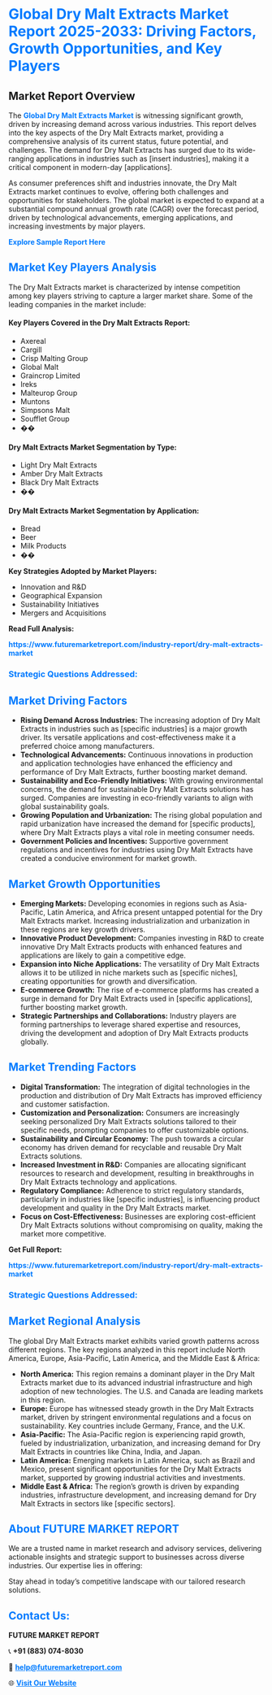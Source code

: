 <h1 style="color: #007BFF;">Global Dry Malt Extracts Market Report 2025-2033: Driving Factors, Growth Opportunities, and Key Players</h1>

<section id="overview">
<h2>Market Report Overview</h2>
<p>The <a href="https://www.futuremarketreport.com/industry-report/dry-malt-extracts-market" style="color: #007BFF; text-decoration: none;"><strong>Global Dry Malt Extracts Market</strong></a> is witnessing significant growth, driven by increasing demand across various industries. This report delves into the key aspects of the Dry Malt Extracts market, providing a comprehensive analysis of its current status, future potential, and challenges. The demand for Dry Malt Extracts has surged due to its wide-ranging applications in industries such as [insert industries], making it a critical component in modern-day [applications].</p>
<p>As consumer preferences shift and industries innovate, the Dry Malt Extracts market continues to evolve, offering both challenges and opportunities for stakeholders. The global market is expected to expand at a substantial compound annual growth rate (CAGR) over the forecast period, driven by technological advancements, emerging applications, and increasing investments by major players.</p>
</section>

<section id="overview">
<p><a href="https://www.futuremarketreport.com/request-sample/reportId=116972" style="color: #007BFF; text-decoration: none;"><strong>Explore Sample Report Here</strong></a></p>
</section>

<section id="key-players">
<h2 style="color: #007BFF;">Market Key Players Analysis</h2>
<p>The Dry Malt Extracts market is characterized by intense competition among key players striving to capture a larger market share. Some of the leading companies in the market include:</p>
<h4>Key Players Covered in the Dry Malt Extracts Report:</h4>
<ul><li>Axereal</li><li>Cargill</li><li>Crisp Malting Group</li><li>Global Malt</li><li>Graincrop Limited</li><li>Ireks</li><li>Malteurop Group</li><li>Muntons</li><li>Simpsons Malt</li><li>Soufflet Group</li><li>��</li></ul>
<h4>Dry Malt Extracts Market Segmentation by Type:</h4>
<ul><li>Light Dry Malt Extracts</li><li>Amber Dry Malt Extracts</li><li>Black Dry Malt Extracts</li><li>��</li></ul>

<h4>Dry Malt Extracts Market Segmentation by Application:</h4>
<ul><li>Bread</li><li>Beer</li><li>Milk Products</li><li>��</li></ul>
<p><strong>Key Strategies Adopted by Market Players:</strong></p>
<ul>
<li>Innovation and R&D</li>
<li>Geographical Expansion</li>
<li>Sustainability Initiatives</li>
<li>Mergers and Acquisitions</li>
</ul>
</section>

<section>
<p><strong>Read Full Analysis: </strong></p><a href="https://www.futuremarketreport.com/industry-report/dry-malt-extracts-market" style="color: #007BFF; text-decoration: none;"><strong>https://www.futuremarketreport.com/industry-report/dry-malt-extracts-market</strong></a>
<h3 style="color: #007BFF;">Strategic Questions Addressed:</h3>
</section>

<section id="driving-factors">
<h2 style="color: #007BFF;">Market Driving Factors</h2>
<ul>
<li><strong>Rising Demand Across Industries:</strong> The increasing adoption of Dry Malt Extracts in industries such as [specific industries] is a major growth driver. Its versatile applications and cost-effectiveness make it a preferred choice among manufacturers.</li>
<li><strong>Technological Advancements:</strong> Continuous innovations in production and application technologies have enhanced the efficiency and performance of Dry Malt Extracts, further boosting market demand.</li>
<li><strong>Sustainability and Eco-Friendly Initiatives:</strong> With growing environmental concerns, the demand for sustainable Dry Malt Extracts solutions has surged. Companies are investing in eco-friendly variants to align with global sustainability goals.</li>
<li><strong>Growing Population and Urbanization:</strong> The rising global population and rapid urbanization have increased the demand for [specific products], where Dry Malt Extracts plays a vital role in meeting consumer needs.</li>
<li><strong>Government Policies and Incentives:</strong> Supportive government regulations and incentives for industries using Dry Malt Extracts have created a conducive environment for market growth.</li>
</ul>
</section>

<section id="growth-opportunities">
<h2 style="color: #007BFF;">Market Growth Opportunities</h2>
<ul>
<li><strong>Emerging Markets:</strong> Developing economies in regions such as Asia-Pacific, Latin America, and Africa present untapped potential for the Dry Malt Extracts market. Increasing industrialization and urbanization in these regions are key growth drivers.</li>
<li><strong>Innovative Product Development:</strong> Companies investing in R&D to create innovative Dry Malt Extracts products with enhanced features and applications are likely to gain a competitive edge.</li>
<li><strong>Expansion into Niche Applications:</strong> The versatility of Dry Malt Extracts allows it to be utilized in niche markets such as [specific niches], creating opportunities for growth and diversification.</li>
<li><strong>E-commerce Growth:</strong> The rise of e-commerce platforms has created a surge in demand for Dry Malt Extracts used in [specific applications], further boosting market growth.</li>
<li><strong>Strategic Partnerships and Collaborations:</strong> Industry players are forming partnerships to leverage shared expertise and resources, driving the development and adoption of Dry Malt Extracts products globally.</li>
</ul>
</section>

<section id="trending-factors">
<h2 style="color: #007BFF;">Market Trending Factors</h2>
<ul>
<li><strong>Digital Transformation:</strong> The integration of digital technologies in the production and distribution of Dry Malt Extracts has improved efficiency and customer satisfaction.</li>
<li><strong>Customization and Personalization:</strong> Consumers are increasingly seeking personalized Dry Malt Extracts solutions tailored to their specific needs, prompting companies to offer customizable options.</li>
<li><strong>Sustainability and Circular Economy:</strong> The push towards a circular economy has driven demand for recyclable and reusable Dry Malt Extracts solutions.</li>
<li><strong>Increased Investment in R&D:</strong> Companies are allocating significant resources to research and development, resulting in breakthroughs in Dry Malt Extracts technology and applications.</li>
<li><strong>Regulatory Compliance:</strong> Adherence to strict regulatory standards, particularly in industries like [specific industries], is influencing product development and quality in the Dry Malt Extracts market.</li>
<li><strong>Focus on Cost-Effectiveness:</strong> Businesses are exploring cost-efficient Dry Malt Extracts solutions without compromising on quality, making the market more competitive.</li>
</ul>
</section>

<section>
<p><strong>Get Full Report: </strong></p><a href="https://www.futuremarketreport.com/industry-report/dry-malt-extracts-market" style="color: #007BFF; text-decoration: none;"><strong>https://www.futuremarketreport.com/industry-report/dry-malt-extracts-market</strong></a>
<h3 style="color: #007BFF;">Strategic Questions Addressed:</h3>
</section>


<section id="regional-analysis">
<h2 style="color: #007BFF;">Market Regional Analysis</h2>
<p>The global Dry Malt Extracts market exhibits varied growth patterns across different regions. The key regions analyzed in this report include North America, Europe, Asia-Pacific, Latin America, and the Middle East & Africa:</p>
<ul>
<li><strong>North America:</strong> This region remains a dominant player in the Dry Malt Extracts market due to its advanced industrial infrastructure and high adoption of new technologies. The U.S. and Canada are leading markets in this region.</li>
<li><strong>Europe:</strong> Europe has witnessed steady growth in the Dry Malt Extracts market, driven by stringent environmental regulations and a focus on sustainability. Key countries include Germany, France, and the U.K.</li>
<li><strong>Asia-Pacific:</strong> The Asia-Pacific region is experiencing rapid growth, fueled by industrialization, urbanization, and increasing demand for Dry Malt Extracts in countries like China, India, and Japan.</li>
<li><strong>Latin America:</strong> Emerging markets in Latin America, such as Brazil and Mexico, present significant opportunities for the Dry Malt Extracts market, supported by growing industrial activities and investments.</li>
<li><strong>Middle East & Africa:</strong> The region’s growth is driven by expanding industries, infrastructure development, and increasing demand for Dry Malt Extracts in sectors like [specific sectors].</li>
</ul>
</section>

<footer>
<h2 style="color: #007BFF;">About FUTURE MARKET REPORT</h2>
<p>We are a trusted name in market research and advisory services, delivering actionable insights and strategic support to businesses across diverse industries. Our expertise lies in offering:</p>

<p>Stay ahead in today’s competitive landscape with our tailored research solutions.</p>

<h2 style="color: #007BFF;">Contact Us:</h2>
<p><strong>FUTURE MARKET REPORT</strong></p>
<p>📞 <strong>+91 (883) 074-8030</strong></p>
<p>📧 <strong><a href="mailto:help@futuremarketreport.com" style="color: #007BFF;">help@futuremarketreport.com</a></strong></p>
<p>🌐 <strong><a href="https://www.futuremarketreport.com/" style="color: #007BFF;">Visit Our Website</a></strong></p>
</footer>